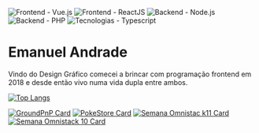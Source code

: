 
![Frontend - Vue.js](https://img.shields.io/badge/Frontend-Vue.JS-blueviolet?style=for-the-badge&logo=vue.js)
![Frontend - ReactJS](https://img.shields.io/badge/Frontend-ReactJS-blueviolet?style=for-the-badge&logo=react)
![Backend - Node.js](https://img.shields.io/badge/Backend-Node.js-blueviolet?style=for-the-badge&logo=node.js)
![Backend - PHP](https://img.shields.io/badge/Backend-PHP-blueviolet?style=for-the-badge&logo=php)
![Tecnologias - Typescript](https://img.shields.io/badge/Tecnologias-Typescript-blueviolet?style=for-the-badge&logo=typescript)

# Emanuel Andrade

Vindo do Design Gráfico comecei a brincar com programação frontend em 2018 e desde então vivo numa vida dupla entre ambos.

[![Top Langs](https://github-readme-stats.vercel.app/api/top-langs/?username=Emanuelpna&layout=compact&theme=radical)](https://github.com/Emanuelpna/)

[![GroundPnP Card](https://github-readme-stats.vercel.app/api/pin/?username=Emanuelpna&repo=groundpnp&title_color=fff&icon_color=f9f9f9&text_color=9f9f9f&bg_color=151515)](https://github.com/Emanuelpna/groundpnp)
[![PokeStore Card](https://github-readme-stats.vercel.app/api/pin/?username=Emanuelpna&repo=PokeStore&title_color=fff&icon_color=f9f9f9&text_color=9f9f9f&bg_color=151515)](https://github.com/Emanuelpna/PokeStore)
[![Semana Omnistac k11 Card](https://github-readme-stats.vercel.app/api/pin/?username=Emanuelpna&repo=semanaOmnistack11&title_color=fff&icon_color=f9f9f9&text_color=9f9f9f&bg_color=151515)](https://github.com/Emanuelpna/semanaOmnistack11)
[![Semana Omnistack 10 Card](https://github-readme-stats.vercel.app/api/pin/?username=Emanuelpna&repo=semanaOmnistack10&title_color=fff&icon_color=f9f9f9&text_color=9f9f9f&bg_color=151515)](https://github.com/Emanuelpna/semanaOmnistack10)
